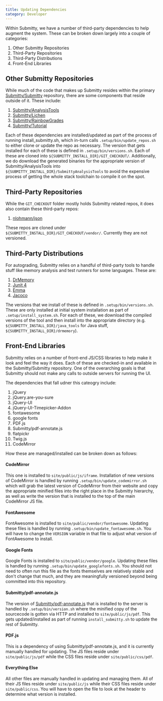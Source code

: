 ```yaml
---
title: Updating Dependencies
category: Developer
---
```


Within Submitty, we have a number of third-party dependencies to help augment the system. These
can be broken down largely into a couple of categories:
1. Other Submitty Repositories
2. Third-Party Repositories
3. Third-Party Distributions
4. Front-End Libraries

## Other Submitty Repositories
While much of the code that makes up Submitty resides within the primary
[Submitty/Submitty](https://github.com/Submitty/Submitty) repository, there are some components
that reside outside of it. These include:
1. [Submitty/AnalysisTools](https://github.com/Submitty/AnalysisTools)
1. [Submitty/Lichen](https://github.com/Submitty/Lichen)
1. [Submitty/RainbowGrades](https://github.com/Submitty/RainbowGrades)
1. [Submitty/Tutorial](https://github.com/Submitty/Tutorial)

Each of these dependencies are installed/updated as part of the process of running install_submitty.sh,
which in-turn calls `.setup/bin/update_repos.sh` to either clone or update the repo as necessary. The
version that gets installed for each of these is defined in `.setup/bin/versions.sh`. Each of these
are cloned into `${SUBMITTY_INSTALL_DIR}/GIT_CHECKOUT/`. Additionally, we do download the
generated binaries for the appropriate version of Submitty/AnalysisTools into
`${SUBMITTY_INSTALL_DIR}/SubmittyAnalysisTools` to avoid the expensive process of getting the
whole stack toolchain to compile it on the spot.

## Third-Party Repositories
While the `GIT_CHECKOUT` folder mostly holds Submitty related repos, it does also contain these
third-party repos:
1. [nlohmann/json](https://github.com/nlohmann/json)

These repos are cloned under `${SUBMITTY_INSTALL_DIR}/GIT_CHECKOUT/vendor/`. Currently they are
not versioned.

## Third-Party Distributions
For autograding, Submitty relies on a handful of third-party tools to handle stuff like memory
analysis and test runners for some languages. These are:
1. [DrMemory](https://drmemory.org/)
1. [Junit 4](https://junit.org/junit4/)
1. [Emma](https://github.com/Submitty/emma)
1. [Jacoco](https://www.eclemma.org/jacoco/)

The versions that we install of these is defined in `.setup/bin/versions.sh`. These are only
installed at initial system installation as part of `.setup/install_system.sh`. For
each of these, we download the compiled versions of the tool and then install into the
appropriate directory (e.g. `${SUBMITTY_INSTALL_DIR}/java_tools` for Java stuff,
`${SUBMITTY_INSTALL_DIR}/drmemory`).

## Front-End Libraries
Submitty relies on a number of front-end JS/CSS libraries to help make it look and
feel the way it does. Each of these are checked-in and available in the
Submitty/Submitty repository. One of the overarching goals is that Submitty should
not make any calls to outside servers for running the UI.

The dependencies that fall udner this cateogry include:
1. jQuery
1. jQuery.are-you-sure
1. jQuery-UI
1. jQuery-UI-Timepicker-Addon
1. fontawesome
1. google fonts
1. PDF.js
1. Submitty/pdf-annotate.js
1. flatpickr
1. Twig.js
1. CodeMirror

How these are managed/installed can be broken down as follows:

#### CodeMirror
This one is installed to `site/public/js/iframe`. Installation of new versions of CodeMirror
is handled by running `.setup/bin/update_codemirror.sh` which will grab the latest version
of CodeMirror from their website and copy the appropriate minified files into the right
place in the Submitty hierarchy, as well as write the version that is installed to the top
of the main CodeMirror JS file.

#### FontAwesome
FontAwesome is installed to `site/public/vendor/fontawesome`. Updating these files is handled
by running `.setup/bin/update_fontawesome.sh`. You will have to change the `VERSION` variable
in that file to adjust what version of FontAwesome to install.

#### Google Fonts
Google Fonts is installed to `site/public/vendor/google`. Updating these files is handled
by running `.setup/bin/update_googlefonts.sh`. You should not need to often run this file
as the fonts themselves are relatively stable and don't change that much, and they are
meaningfully versioned beyond being committed into this repository.

#### Submitty/pdf-annotate.js

The version of [Submitty/pdf-annotate.js](https://github.com/Submitty/pdf-annotate.js) that
is installed to the server is handled by `.setup/bin/version.sh` where the minified
copy of the sourcecode is gotten via HTTP and installed to `site/public/js/pdf`. This gets
updated/installed as part of running `install_submitty.sh` to update the rest of Submitty.

#### PDF.js

This is a dependency of using Submitty/pdf-annotate.js, and it is currently manually
handled for updating. The JS files reside under `site/public/js/pdf` while the CSS files
reside under `site/public/css/pdf`.

#### Everything Else

All other files are manually handled in updating and managing them. All of their JS files
reside under `site/public/js` while their CSS files reside under `site/public/css`. You will
have to open the file to look at the header to determine what version is installed.
